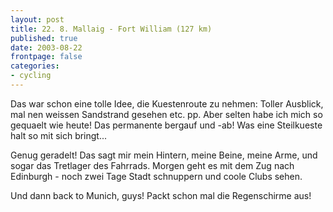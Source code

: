 ```yaml
---
layout: post
title: 22. 8. Mallaig - Fort William (127 km)
published: true
date: 2003-08-22
frontpage: false 
categories: 
- cycling
---
```

Das war schon eine tolle Idee, die Kuestenroute zu nehmen: Toller Ausblick, mal nen weissen Sandstrand gesehen etc. pp. Aber selten habe ich mich so gequaelt wie heute! Das permanente bergauf und -ab! Was eine Steilkueste halt so mit sich bringt...

Genug geradelt! Das sagt mir mein Hintern, meine Beine, meine Arme, und sogar das Tretlager des Fahrrads. Morgen geht es mit dem Zug nach Edinburgh - noch zwei Tage Stadt schnuppern und coole Clubs sehen.

Und dann back to Munich, guys! Packt schon mal die Regenschirme aus!
